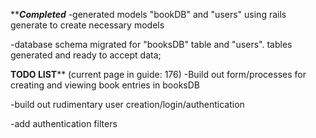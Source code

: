 *************Completed***********
-generated models "bookDB" and "users" using rails generate to create necessary models

 -database schema migrated for "booksDB" table and "users".  tables generated and ready to accept data;







**********TODO LIST************
(current page in guide: 176)
-Build out form/processes for creating and viewing book entries in booksDB

-build out rudimentary user creation/login/authentication

-add authentication filters
